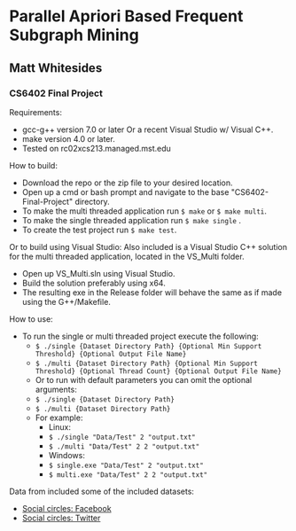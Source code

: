 # Parallel Apriori Based Frequent Subgraph Mining
## Matt Whitesides
### CS6402 Final Project

Requirements:
- gcc-g++ version 7.0 or later Or a recent Visual Studio w/ Visual C++.
- make version 4.0 or later.
- Tested on rc02xcs213.managed.mst.edu

How to build:
- Download the repo or the zip file to your desired location.
- Open up a cmd or bash prompt and navigate to the base "CS6402-Final-Project" directory.
- To make the multi threaded application run `$ make` or `$ make multi`.
- To make the single threaded application run `$ make single` .
- To create the test project run `$ make test`.

Or to build using Visual Studio:
Also included is a Visual Studio C++ solution for the multi threaded application, located in the VS_Multi folder.
- Open up VS_Multi.sln using Visual Studio.
- Build the solution preferably using x64.
- The resulting exe in the Release folder will behave the same as if made using the G++/Makefile.

How to use:
- To run the single or multi threaded project execute the following:
    - `$ ./single {Dataset Directory Path} {Optional Min Support Threshold} {Optional Output File Name}`
    - `$ ./multi {Dataset Directory Path} {Optional Min Support Threshold} {Optional Thread Count} {Optional Output File Name}`
    - Or to run with default parameters you can omit the optional arguments:
    - `$ ./single {Dataset Directory Path}`
    - `$ ./multi {Dataset Directory Path}`
    - For example:
        - Linux:
        - `$ ./single "Data/Test" 2 "output.txt"`
        - `$ ./multi "Data/Test" 2 2 "output.txt"`
        - Windows:
        - `$ single.exe "Data/Test" 2 "output.txt"`
        - `$ multi.exe "Data/Test" 2 2 "output.txt"`
        
Data from included some of the included datasets:
- [Social circles: Facebook](https://snap.stanford.edu/data/ego-Facebook.html)
- [Social circles: Twitter](https://snap.stanford.edu/data/ego-Twitter.html)
